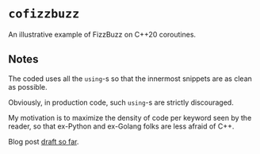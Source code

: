 # `cofizzbuzz`

An illustrative example of FizzBuzz on C++20 coroutines.

## Notes

The coded uses all the `using`-s so that the innermost snippets are as clean as possible.

Obviously, in production code, such `using`-s are strictly discouraged.

My motivation is to maximize the density of code per keyword seen by the reader, so that ex-Python and ex-Golang folks are less afraid of C++.

Blog post [draft so far](https://docs.google.com/document/d/1Vb5VQ1vsG_tlknpKAe4Uo-2A-dZG-2PJGXLCey7_4tY).
